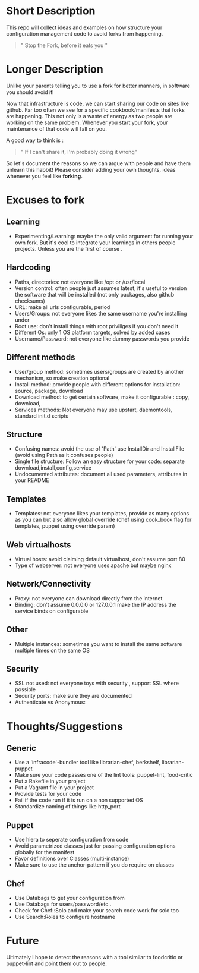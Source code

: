 # Short Description
This repo will collect ideas and examples on how structure your configuration management code to avoid forks from happening.

> " Stop the Fork, before it eats you "

# Longer Description
Unlike your parents telling you to use a fork for better manners, in software you should avoid it!

Now that infrastructure is code, we can start sharing our code on sites like github.
Far too often we see for a specific cookbook/manifests that forks are happening.
This not only is a waste of energy as two people are working on the same problem.
Whenever you start your fork, your maintenance of that code will fall on you.

A good way to think is :

> " If I can't share it, I'm probably doing it wrong"

So let's document the reasons so we can argue with people and have them unlearn this habbit!
Please consider adding your own thoughts, ideas whenever you feel like **forking**.

# Excuses to fork
## Learning

- Experimenting/Learning: maybe the only valid argument for running your own fork. But it's cool to integrate your learnings in others people projects. Unless you are the first of course .

## Hardcoding

- Paths, directories: not everyone like /opt or /usr/local
- Version control: often people just assumes latest, it's useful to version the software that will be installed (not only packages, also github checksums)
- URL: make all urls configurable, period
- Users/Groups: not everyone likes the same username you're installing under
- Root use: don't install things with root priviliges if you don't need it
- Different Os: only 1 OS platform targets, solved by added cases
- Username/Password: not everyone like dummy passwords you provide

## Different methods

- User/group method: sometimes users/groups are created by another mechanism, so make creation optional
- Install method: provide people with different options for installation: source, package, download
- Download method: to get certain software, make it configurable : copy, download,
- Services methods: Not everyone may use upstart, daemontools, standard init.d scripts

## Structure

- Confusing names: avoid the use of 'Path' use InstallDir and InstallFile (avoid using Path as it confuses people)
- Single file structure: Follow an easy structure for your code: separate download,install,config,service 
- Undocumented attributes: document all used parameters, attributes in your README

## Templates

- Templates: not everyone likes your templates, provide as many options as you can but also allow global override (chef using cook_book flag for templates, puppet using override param)

## Web virtualhosts

- Virtual hosts: avoid claiming default virtualhost, don't assume port 80
- Type of webserver: not everyone uses apache but maybe nginx

## Network/Connectivity

- Proxy: not everyone can download directly from the internet
- Binding: don't assume 0.0.0.0 or 127.0.0.1 make the IP address the service binds on configurable

## Other

- Multiple instances: sometimes you want to install the same software multiple times on the same OS

## Security

- SSL not used: not everyone toys with security , support SSL where possible
- Security ports: make sure they are documented
- Authenticate vs Anonymous:

# Thoughts/Suggestions

## Generic

- Use a 'infracode'-bundler tool like librarian-chef, berkshelf, librarian-puppet
- Make sure your code passes one of the lint tools: puppet-lint, food-critic
- Put a Rakefile in your project
- Put a Vagrant file in your project
- Provide tests for your code
- Fail if the code run if it is run on a non supported OS
- Standardize naming of things like http_port

## Puppet

- Use hiera to seperate configuration from code
- Avoid parametrized classes just for passing configuration options globally for the manifest
- Favor definitions over Classes (multi-instance)
- Make sure to use the anchor-pattern if you do require on classes


## Chef

- Use Databags to get your configuration from
- Use Databags for users/password/etc..
- Check for Chef::Solo and make your search code work for solo too
- Use Search:Roles to configure hostname

# Future

Ultimately I hope to detect the reasons with a tool similar to foodcritic or puppet-lint and point them out to people.
